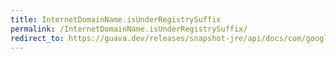 ```yaml
---
title: InternetDomainName.isUnderRegistrySuffix
permalink: /InternetDomainName.isUnderRegistrySuffix/
redirect_to: https://guava.dev/releases/snapshot-jre/api/docs/com/google/common/net/InternetDomainName.html#isUnderRegistrySuffix--
---
```

